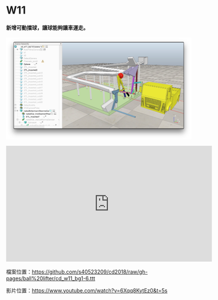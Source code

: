 # W11

#### 新增可動擋球，讓球能夠讓車運走。

![](https://github.com/cow2166/66969/blob/master/966/W11.png?raw=true)


<iframe width="560" height="315" src="https://www.youtube.com/embed/6Xqq8KytEz0" frameborder="0" allow="autoplay; encrypted-media" allowfullscreen></iframe>

檔案位置：https://github.com/s40523209/cd2018/raw/gh-pages/ball%20lifter/cd_w11_bg1-6.ttt

影片位置：https://www.youtube.com/watch?v=6Xqq8KytEz0&t=5s


